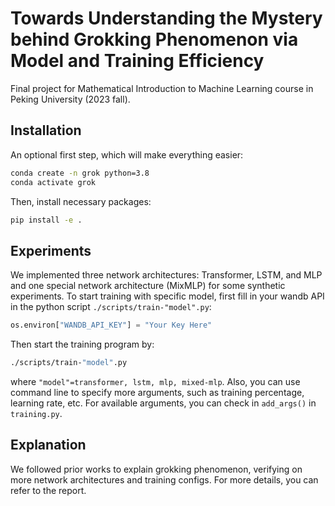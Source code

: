 # Towards Understanding the Mystery behind Grokking Phenomenon via Model and Training Efficiency

Final project for Mathematical Introduction to Machine Learning course in Peking University (2023 fall).

## Installation
An optional first step, which will make everything easier:
```bash
conda create -n grok python=3.8
conda activate grok
```
Then, install necessary packages:
```bash
pip install -e .
```

## Experiments
We implemented three network architectures: Transformer, LSTM, and MLP and one special network architecture (MixMLP) for some synthetic experiments. To start training with specific model, first fill in your wandb API in the python script ```./scripts/train-"model".py```:
```python
os.environ["WANDB_API_KEY"] = "Your Key Here"
```
Then start the training program by:
```bash
./scripts/train-"model".py
```
where ```"model"=transformer, lstm, mlp, mixed-mlp```. Also, you can use command line to specify more arguments, such as training percentage, learning rate, etc. For available arguments, you can check in ```add_args()``` in ```training.py```.

## Explanation
We followed prior works to explain grokking phenomenon, verifying on more network architectures and training configs. For more details, you can refer to the report.